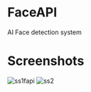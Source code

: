 # FaceAPI
AI Face detection system

# Screenshots
![ss1fapi](https://user-images.githubusercontent.com/72953518/111711211-9b8dec80-8821-11eb-8fa6-d68a88e33ff3.PNG)
![ss2](https://user-images.githubusercontent.com/72953518/111711216-9c268300-8821-11eb-8ff6-a7fcd11b7f5e.PNG)

